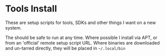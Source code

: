 # Tools Install

These are setup scripts for tools, SDKs and other things I want on a new system.

The should be safe to run at any time. Where possible I install via APT, or from an 'official' remote setup script
URL. Where binaries are downloaded and un-tarred directly, they will be placed in `~/.local/bin`
